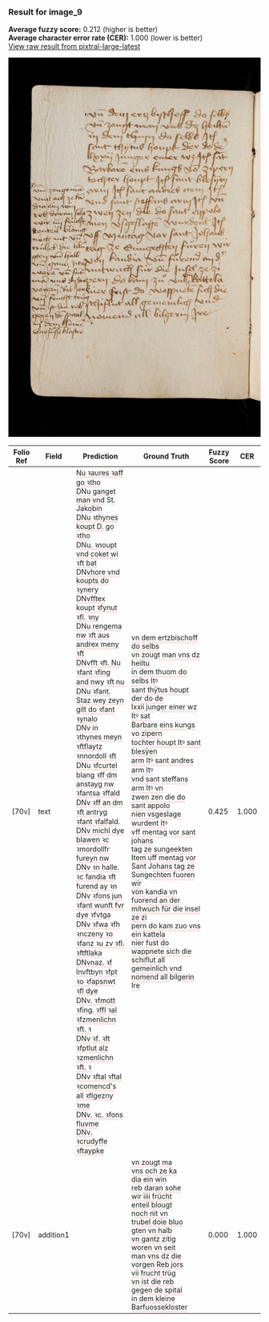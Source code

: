 ### Result for image_9
**Average fuzzy score:** 0.212 (higher is better)<br>**Average character error rate (CER):** 1.000 (lower is better)<br>[View raw result from pixtral-large-latest](https://github.com/RISE-UNIBAS/humanities_data_benchmark/blob/main/results/2025-10-24/T0294/request_T0294_image_9.json)

<img src="https://github.com/RISE-UNIBAS/humanities_data_benchmark/blob/main/benchmarks/medieval_manuscripts/images/image_9.jpg?raw=true" alt="image_9" width="800px">

<style>
.diff { text-decoration: underline; text-decoration-color: #ffcccc; text-decoration-style: wavy; }
</style>

| Folio Ref | Field | Prediction | Ground Truth | Fuzzy Score | CER |
|-----------|-------|------------|--------------|-------------|-----|
| [70v] | text | <span class="diff">Nu ꝛaures ꝛaff go ꝛtho<br>DNu ganget man vnd</span> S<span class="diff">t.</span> J<span class="diff">a</span>k<span class="diff">o</span>bi<span class="diff">n<br>DNu ꝛthynes koupt D. go ꝛtho<br>DNu. ꝛnoupt vnd coket wi ꝛft bat<br>DNvhore vnd koupts do ꝛynery<br>DNvfftex koupt ꝛfynut ꝛfl. ꝛny<br>DNu rengema nw ꝛft aus andrex meny ꝛft<br>DNvfft ꝛft. Nu ꝛfant ꝛfing and nwy ꝛft nu<br>DNu ꝛfant. Staz wey zeyn gilt do ꝛfant ꝛynalo<br>DNv in ꝛthynes meyn ꝛftflaytz ꝛnnordoll ꝛft<br>DNu ꝛfcurtel blang ꝛff dm anstayg nw ꝛfantsa ꝛffald<br>DNv ꝛff an dm ꝛft antryg ꝛfant ꝛfalfald.<br>DNv michl dye blawen ꝛc ꝛmordollfr fureyn nw<br>DNv ꝛn halle. ꝛc fandia ꝛft furend ay ꝛn<br>DNv ꝛfons jun ꝛfant wunft fvr dye ꝛfvtga<br>DNv ꝛfwa ꝛfh ꝛnczeny ꝛo ꝛfanz ꝛu zv ꝛfl. ꝛftftlaka<br>DNvnaz. ꝛf lnvftbyn ꝛfpt ꝛo ꝛfapsnwt ꝛfl dye<br>DNv. ꝛfmott ꝛfing. ꝛffl ꝛal ꝛfzmenlichn ꝛft. ꝛ<br>DNv ꝛf. ꝛft ꝛfptlut alz ꝛzmenlichn ꝛft. ꝛ<br>DNv ꝛftal ꝛftal ꝛcomencd's all ꝛflgezny ꝛme<br>DNv. ꝛc. ꝛfons fluvme<br>DNv. ꝛcrudyffe ꝛftaypke</span> | <span class="diff">vn dem ertzbischoff do selbs<br> vn zougt man vns dz heiltu<br> in dem thuom do selbs Itꝰ<br> sant thÿtus houpt der do de<br> lxxii junger einer wz Itꝰ sat<br> Barbare eins kungs vo zipern<br> tochter houpt Itꝰ sant blesÿen<br> arm Itꝰ sant andres arm Itꝰ<br> vnd sant steffans arm Itꝰ vn<br> zwen zen die do sant appolo<br> nien vsgeslage wurdent Itꝰ<br> vff mentag vor sant johans<br> tag ze sungeekten Item uff mentag vor</span> S<span class="diff">ant</span> J<span class="diff">ohans tag ze Sungechten fuoren wir<br> von </span>k<span class="diff">andia vn fuorend an der<br> mitwuch für die insel ze zi<br> pern do kam zuo vns ein kattela<br> nier fust do wappnete sich die<br> schiflut all gemeinlich vnd<br> nomend all </span>bi<span class="diff">lgerin Ire</span> | 0.425 | 1.000 |
| [70v] | addition1 |  | <span class="diff">vn zougt ma<br> vns och ze ka<br> dia ein win<br> reb daran sohe<br> wir iiii frücht<br> enteil blougt<br> noch nit vn<br> trubel doie bluo<br> gten vn halb<br> vn gantz zitig<br> woren vn seit<br> man vns dz die<br> vorgen Reb jors<br> vii frucht trüg<br> vn ist die reb<br> gegen de spital<br> in dem kleine<br> Barfuossekloster</span> | 0.000 | 1.000 |
